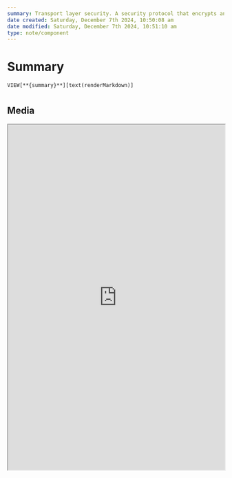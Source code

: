 ```yaml
---
summary: Transport layer security. A security protocol that encrypts and authenticates data in transit over a network. Used to protect communication between web applications/servers.
date created: Saturday, December 7th 2024, 10:50:08 am
date modified: Saturday, December 7th 2024, 10:51:10 am
type: note/component
---
```

# Summary
`VIEW[**{summary}**][text(renderMarkdown)]`

# 
## Media
<iframe src="https://www.cloudflare.com/learning/ssl/transport-layer-security-tls/" style="width: 100%; height: 800px;"></iframe>